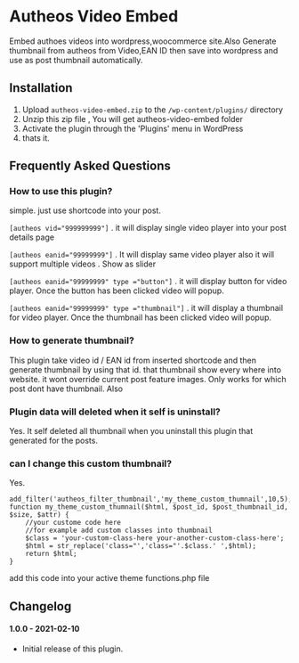 # Autheos Video Embed
Embed authoes videos into wordpress,woocommerce site.Also Generate thumbnail from autheos from Video,EAN ID then save into wordpress and use as post thumbnail automatically.

## Installation

1. Upload `autheos-video-embed.zip` to the `/wp-content/plugins/` directory
2. Unzip this zip file , You will get autheos-video-embed folder 
3. Activate the plugin through the 'Plugins' menu in WordPress
4. thats it.

## Frequently Asked Questions 

### How to use this plugin? 

simple. just use shortcode into your post.

`[autheos vid="999999999"]`  . it will display single video player into your post details page 

`[autheos eanid="99999999"]` .  It will display same video player also  it will support multiple videos . Show as slider 

`[autheos eanid="99999999" type ="button"]` . it will display button for video player. Once the button has been clicked video will popup.

`[autheos eanid="99999999" type ="thumbnail"]` . it will display a thumbnail for video player. Once the thumbnail has been clicked video will popup.


### How to generate thumbnail?

This plugin take video id / EAN id from inserted shortcode and then generate thumbnail by using that id. that thumbnail show every where into website. it wont override current post feature images. Only works for which post dont have thumbnail. Also 

### Plugin data will deleted when it self is uninstall?

Yes. It self deleted all thumbnail when you uninstall this plugin that generated for the posts.

### can I change this custom thumbnail?

Yes. 

```
add_filter('autheos_filter_thumbnail','my_theme_custom_thumnail',10,5);
function my_theme_custom_thumnail($html, $post_id, $post_thumbnail_id, $size, $attr) {
    //your custome code here 
    //for example add custom classes into thumbnail
    $class = 'your-custom-class-here your-another-custom-class-here';
    $html = str_replace('class="','class="'.$class.' ',$html);
    return $html;
}
```

add this code into your active theme functions.php file


## Changelog 

#### 1.0.0 - 2021-02-10
- Initial release of this plugin.


